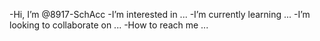-Hi, I’m @8917-SchAcc
-I’m interested in ...
-I’m currently learning ...
-I’m looking to collaborate on ...
-How to reach me ...

<!---
8917-SchAcc/8917-SchAcc is a ✨ special ✨ repository because its `README.md` (this file) appears on your GitHub profile.
You can click the Preview link to take a look at your changes.
--->

